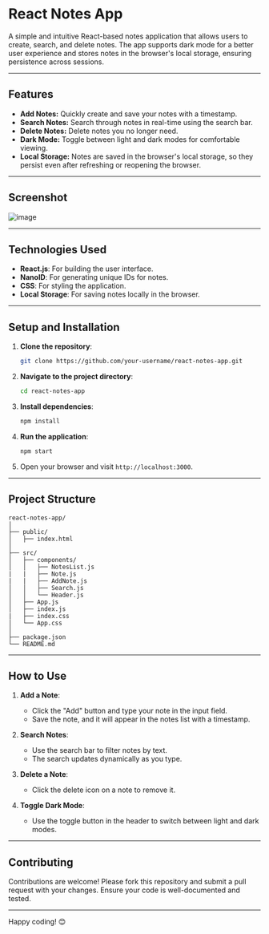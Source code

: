 # React Notes App

A simple and intuitive React-based notes application that allows users to create, search, and delete notes. The app supports dark mode for a better user experience and stores notes in the browser's local storage, ensuring persistence across sessions.

---

## Features

- **Add Notes:** Quickly create and save your notes with a timestamp.
- **Search Notes:** Search through notes in real-time using the search bar.
- **Delete Notes:** Delete notes you no longer need.
- **Dark Mode:** Toggle between light and dark modes for comfortable viewing.
- **Local Storage:** Notes are saved in the browser's local storage, so they persist even after refreshing or reopening the browser.

---

## Screenshot

![image](https://github.com/user-attachments/assets/04c9d164-7239-4fa0-99e7-bba9b7199af7)


---

## Technologies Used

- **React.js**: For building the user interface.
- **NanoID**: For generating unique IDs for notes.
- **CSS**: For styling the application.
- **Local Storage**: For saving notes locally in the browser.

---

## Setup and Installation

1. **Clone the repository**:
   ```bash
   git clone https://github.com/your-username/react-notes-app.git
   ```
2. **Navigate to the project directory**:
   ```bash
   cd react-notes-app
   ```
3. **Install dependencies**:
   ```bash
   npm install
   ```
4. **Run the application**:
   ```bash
   npm start
   ```
5. Open your browser and visit `http://localhost:3000`.

---

## Project Structure

```
react-notes-app/
│
├── public/
│   ├── index.html
│
├── src/
│   ├── components/
│   │   ├── NotesList.js
|   |   ├── Note.js
|   |   ├── AddNote.js
│   │   ├── Search.js
│   │   └── Header.js
│   ├── App.js
│   ├── index.js
|   ├── index.css
│   └── App.css
│
├── package.json
└── README.md
```

---

## How to Use

1. **Add a Note**:
   - Click the "Add" button and type your note in the input field.
   - Save the note, and it will appear in the notes list with a timestamp.

2. **Search Notes**:
   - Use the search bar to filter notes by text.
   - The search updates dynamically as you type.

3. **Delete a Note**:
   - Click the delete icon on a note to remove it.

4. **Toggle Dark Mode**:
   - Use the toggle button in the header to switch between light and dark modes.

---

## Contributing

Contributions are welcome! Please fork this repository and submit a pull request with your changes. Ensure your code is well-documented and tested.

---

Happy coding! 😊
